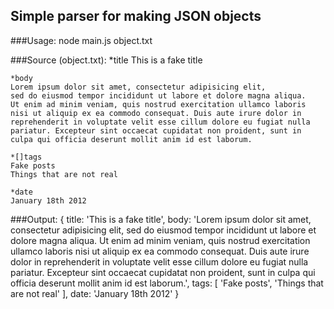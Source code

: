 ## Simple parser for making JSON objects

###Usage:
    node main.js object.txt

###Source (object.txt):
    *title
    This is a fake title
  
    *body
    Lorem ipsum dolor sit amet, consectetur adipisicing elit, 
    sed do eiusmod tempor incididunt ut labore et dolore magna aliqua. 
    Ut enim ad minim veniam, quis nostrud exercitation ullamco laboris 
    nisi ut aliquip ex ea commodo consequat. Duis aute irure dolor in 
    reprehenderit in voluptate velit esse cillum dolore eu fugiat nulla 
    pariatur. Excepteur sint occaecat cupidatat non proident, sunt in 
    culpa qui officia deserunt mollit anim id est laborum.
    
    *[]tags
    Fake posts
    Things that are not real
    
    *date
    January 18th 2012


###Output:
    { title: 'This is a fake title',
        body: 'Lorem ipsum dolor sit amet, consectetur adipisicing elit, 
               sed do eiusmod tempor incididunt ut labore et dolore magna aliqua. 
               Ut enim ad minim veniam, quis nostrud exercitation ullamco laboris 
               nisi ut aliquip ex ea commodo consequat. Duis aute irure dolor in 
               reprehenderit in voluptate velit esse cillum dolore eu fugiat nulla 
               pariatur. Excepteur sint occaecat cupidatat non proident, sunt in 
               culpa qui officia deserunt mollit anim id est laborum.',
        tags: [ 'Fake posts', 'Things that are not real' ],
        date: 'January 18th 2012' 
     }
